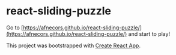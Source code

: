 # react-sliding-puzzle

Go to [https://afnecors.github.io/react-sliding-puzzle/](https://afnecors.github.io/react-sliding-puzzle/) and start to play!

This project was bootstrapped with [Create React App](https://github.com/facebookincubator/create-react-app).